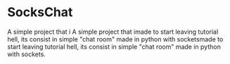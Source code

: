 # SocksChat
A simple project that i A simple project that imade  to start leaving tutorial hell, its consist in simple "chat room" made in python with socketsmade  to start leaving tutorial hell, its consist in simple "chat room" made in python with sockets.
